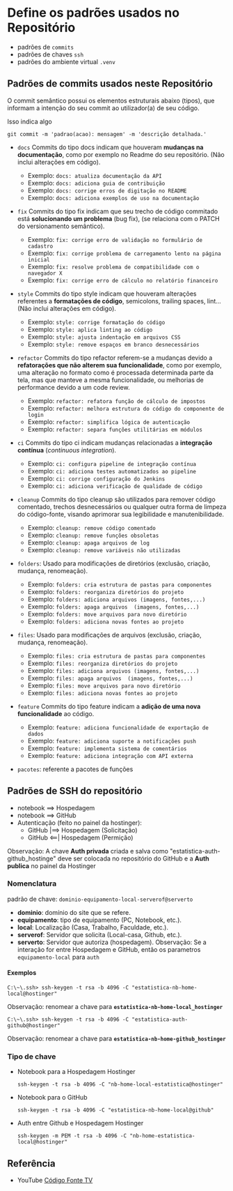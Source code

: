 # Define os padrões usados no Repositório
- padrões de `commits`
- padrões de chaves `ssh`
- padrões do ambiente virtual `.venv`

## Padrões de commits usados neste Repositório

O commit semântico possui os elementos estruturais abaixo (tipos), que informam a intenção do seu commit ao utilizador(a) de seu código.

Isso indica algo
```{bash}
git commit -m 'padrao(acao): mensagem' -m 'descrição detalhada.'
```

- `docs` Commits do tipo docs indicam que houveram **mudanças na documentação**, como por exemplo no Readme do seu repositório. (Não inclui alterações em código).
  - Exemplo: `docs: atualiza documentação da API`
  - Exemplo: `docs: adiciona guia de contribuição`
  - Exemplo: `docs: corrige erros de digitação no README`
  - Exemplo: `docs: adiciona exemplos de uso na documentação`

- `fix` Commits do tipo fix indicam que seu trecho de código commitado está **solucionando um problema** (bug fix), (se relaciona com o PATCH do versionamento semântico).
  - Exemplo: `fix: corrige erro de validação no formulário de cadastro`
  - Exemplo: `fix: corrige problema de carregamento lento na página inicial`
  - Exemplo: `fix: resolve problema de compatibilidade com o navegador X`
  - Exemplo: `fix: corrige erro de cálculo no relatório financeiro`

- `style` Commits do tipo style indicam que houveram alterações referentes a **formatações de código**, semicolons, trailing spaces, lint... (Não inclui alterações em código).
  - Exemplo: `style: corrige formatação do código`
  - Exemplo: `style: aplica linting ao código`
  - Exemplo: `style: ajusta indentação em arquivos CSS`
  - Exemplo: `style: remove espaços em branco desnecessários`

- `refactor` Commits do tipo refactor referem-se a mudanças devido a **refatorações que não alterem sua funcionalidade**, como por exemplo, uma alteração no formato como é processada determinada parte da tela, mas que manteve a mesma funcionalidade, ou melhorias de performance devido a um code review.
  - Exemplo: `refactor: refatora função de cálculo de impostos`
  - Exemplo: `refactor: melhora estrutura do código do componente de login`
  - Exemplo: `refactor: simplifica lógica de autenticação`
  - Exemplo: `refactor: separa funções utilitárias em módulos`

- `ci` Commits do tipo ci indicam mudanças relacionadas a **integração contínua** (_continuous integration_).
  - Exemplo: `ci: configura pipeline de integração contínua`
  - Exemplo: `ci: adiciona testes automatizados ao pipeline`
  - Exemplo: `ci: corrige configuração do Jenkins`
  - Exemplo: `ci: adiciona verificação de qualidade de código`

- `cleanup` Commits do tipo cleanup são utilizados para remover código comentado, trechos desnecessários ou qualquer outra forma de limpeza do código-fonte, visando aprimorar sua legibilidade e manutenibilidade.
  - Exemplo: `cleanup: remove código comentado`
  - Exemplo: `cleanup: remove funções obsoletas`
  - Exemplo: `cleanup: apaga arquivos de log`
  - Exemplo: `cleanup: remove variáveis não utilizadas`

- `folders`: Usado para modificações de diretórios (exclusão, criação, mudança, renomeação).
  - Exemplo: `folders: cria estrutura de pastas para componentes`
  - Exemplo: `folders: reorganiza diretórios do projeto`
  - Exemplo: `folders: adiciona arquivos (imagens, fontes,...)`
  - Exemplo: `folders: apaga arquivos  (imagens, fontes,...)`
  - Exemplo: `folders: move arquivos para novo diretório`
  - Exemplo: `folders: adiciona novas fontes ao projeto`

- `files`: Usado para modificações de arquivos (exclusão, criação, mudança, renomeação).
  - Exemplo: `files: cria estrutura de pastas para componentes`
  - Exemplo: `files: reorganiza diretórios do projeto`
  - Exemplo: `files: adiciona arquivos (imagens, fontes,...)`
  - Exemplo: `files: apaga arquivos  (imagens, fontes,...)`
  - Exemplo: `files: move arquivos para novo diretório`
  - Exemplo: `files: adiciona novas fontes ao projeto`

- `feature` Commits do tipo feature indicam a **adição de uma nova funcionalidade** ao código.
  - Exemplo: `feature: adiciona funcionalidade de exportação de dados`
  - Exemplo: `feature: adiciona suporte a notificações push`
  - Exemplo: `feature: implementa sistema de comentários`
  - Exemplo: `feature: adiciona integração com API externa`

- `pacotes`: referente a pacotes de funções



## Padrões de SSH do repositório

- notebook ==> Hospedagem
- notebook ==> GitHub
- Autenticação (feito no painel da hostinger):
  - GitHub |==> Hospedagem (Solicitação)
  - GitHub <==| Hospedagem (Permição)
  
Observação: A chave **Auth privada** criada e salva como 
"estatistica-auth-github_hostinge" deve ser colocada no 
repositório do GitHub e a **Auth publica** no painel da Hostinger

### Nomenclatura

padrão de chave: `dominio-equipamento-local-serverof@serverto`
- **dominio**:  domínio do site que se refere.
- **equipamento**: tipo de equipamento (PC, Notebook, etc.).
- **local**: Localização (Casa, Trabalho, Faculdade, etc.).
- **serverof**: Servidor que solicita (Local-casa, Github, etc.).
- **serverto**: Servidor que autoriza (hospedagem).
Observação: Se a interação for entre Hospedagem e GitHub, então os parametros
`equipamento-local` para `auth`

#### Exemplos
```{bash}
C:\~\.ssh> ssh-keygen -t rsa -b 4096 -C "estatistica-nb-home-local@hostinger"
```
Observação: renomear a chave para **``estatistica-nb-home-local_hostinger``**
```{bash}
C:\~\.ssh> ssh-keygen -t rsa -b 4096 -C "estatistica-auth-github@hostinger"
```
Observação: renomear a chave para **``estatistica-nb-home-github_hostinger``**

### Tipo de chave
- Notebook para a Hospedagem Hostinger
  ```{}
  ssh-keygen -t rsa -b 4096 -C "nb-home-local-estatistica@hostinger"
  ```
- Notebook para o GitHub
  ```{}
  ssh-keygen -t rsa -b 4096 -C "estatistica-nb-home-local@github"
  ```
- Auth entre Github e Hospedagem Hostinger
  ```{}
  ssh-keygen -m PEM -t rsa -b 4096 -C "nb-home-estatistica-local@hostinger"
  ```

## Referência
- YouTube [Código Fonte TV](https://www.youtube.com/watch?v=lfoYZ1tz33k&list=PLcX1VCeOd7Sz976bwnWOV-1cE9I6TAmd_&index=1&t=228s&pp=gAQBiAQB)